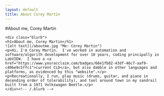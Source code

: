 ```yaml
---
layout: default
title: About Corey Martin
---
```

#About me, Corey Martin

	<div class="blurb">
	<h1>About me, Corey Martin</h1>
	![alt text](/aboutme.jpg "Me: Corey Martin")	
	<p>Hi, I'm Corey Martin.  I've worked in automation and software/algorith development for over 10 years, coding principally in LabVIEW.  I have a <a href="https://www.youracclaim.com/badges/66e1fb02-43df-46c7-aaf9-c49be9c5ffc1">current CLD</a>, but also dabble in other languages and platforms, as evidenced by this "website".</p>
	<p>Recreationally, I run, play music (drums, guitar, and piano in decending order of tolerability), and tool around town in my sandrail built from a 1971 Volkswagen Beetle.</p>
	</div><!-- /.blurb -->
